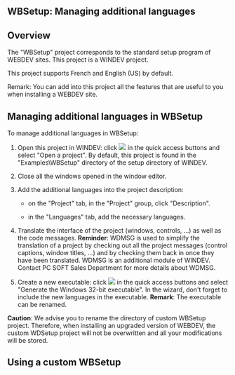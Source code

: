 


## WBSetup: Managing additional languages 
			



<a name="NOTE1"></a>
<a name="NOTE1_1"></a>


## Overview
<a name="overview_ELTTEXTE000117"></a>
The "WBSetup" project corresponds to the standard setup program of WEBDEV sites. This project is a WINDEV project.

This project supports French and English (US) by default.

Remark: You can add into this project all the features that are useful to you when installing a WEBDEV site.

<a name="NOTE2"></a>
<a name="NOTE2_1"></a>


## Managing additional languages in WBSetup
<a name="managing_additional_languages_wbsetup_ELTTEXTE000141"></a>
To manage additional languages in WBSetup:

1. Open this project in WINDEV: click ![](https://doc.pcsoft.fr/en-US/images/image.awp?langid=3&name=ico_ouvrir.gif)
 in the quick access buttons and select "Open a project". 
	By default, this project is found in the "Examples\\WBSetup" directory of the setup directory of WINDEV.

2. Close all the windows opened in the window editor.

3. Add the additional languages into the project description: 

	- on the "Project" tab, in the "Project" group, click "Description".

	- in the "Languages" tab, add the necessary languages.




4. Translate the interface of the project (windows, controls, ...) as well as the code messages. 
	**Reminder**: WDMSG is used to simplify the translation of a project by checking out all the project messages (control captions, window titles, ...) and by checking them back in once they have been translated. WDMSG is an additional module of WINDEV. Contact PC SOFT Sales Department for more details about WDMSG.

5. Create a new executable: click ![](https://doc.pcsoft.fr/en-US/images/image.awp?langid=3&name=ico_generer.gif)
 in the quick access buttons and select "Generate the Windows 32-bit executable". In the wizard, don't forget to include the new languages in the executable. 
	**Remark**: The executable can be renamed.




**Caution**: We advise you to rename the directory of custom WBSetup project. Therefore, when installing an upgraded version of WEBDEV, the custom WDSetup project will not be overwritten and all your modifications will be stored.

<a name="NOTE3"></a>
<a name="NOTE3_1"></a>


## Using a custom WBSetup
<a name="using_custom_wbsetup_ELTTEXTE000165"></a>

